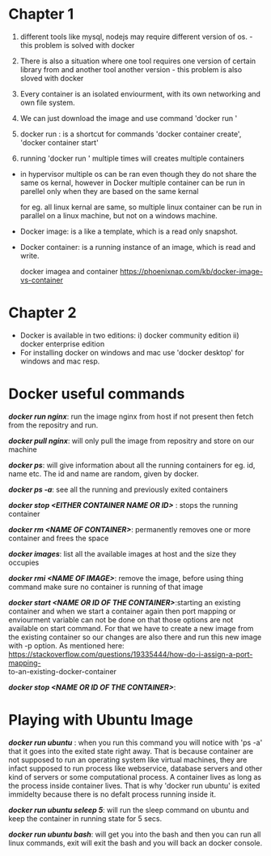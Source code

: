 # Chapter 1
1. different tools like mysql, nodejs may require different version of os. - this problem is solved with docker
2. There is also a situation where one tool requires one version of certain library from and another tool another version - this problem is also sloved with docker

3. Every container is an isolated enviourment, with its own networking and own file system. 
4. We can just download the image and use command 'docker run <IMAGE NAME>'
5. docker run <IMAGE NAME>: is a shortcut for commands 'docker container create', 'docker container start'
6. running 'docker run <IMAGE NAME>' multiple times will creates multiple containers

- in hypervisor multiple os can be ran even though they do not share the same os kernal, however in Docker multiple container can be run in parellel only when they are based on the same kernal

  for eg. all linux kernal are same, so multiple linux container can be run in parallel on a linux machine, but not on a windows machine.  

- Docker image: is a like a template, which is a read only snapshot. 
- Docker container: is a running instance of an image, which is read and write. 

  docker imagea and container https://phoenixnap.com/kb/docker-image-vs-container
  
# Chapter 2
- Docker is available in two editions: i) docker community edition ii) docker enterprise edition
- For installing docker on windows and mac use 'docker desktop' for windows and mac resp. 

# Docker useful commands
___docker run nginx___:  run the image nginx from host if not present then fetch from the repositry and run. 

___docker pull nginx___: will only pull the image from repositry and store on our machine

___docker ps___: will give information about all the running containers for eg. id, name etc. The id and name are random, given by docker.

___docker ps -a___:  see all the running and previously exited containers 

***docker stop <EITHER CONTAINER NAME OR ID\>*** : stops the running container

___docker rm <NAME OF CONTAINER\>___: permanently removes one or more container and frees the space

___docker images___: list all the available images at host and the size they occupies
        
___docker rmi <NAME OF IMAGE\>___: remove the image, before using thing command make sure no container is running of that image

___docker start <NAME OR ID OF THE CONTAINER\>___:starting an existing container and when we start a container again then port mapping or enviourment variable can 
                                            not be done on that those options are not available on start command. 
                                            For that we have to create a new image from the existing container so our changes are also there and run this new 
                                            image with -p option. As mentioned here: https://stackoverflow.com/questions/19335444/how-do-i-assign-a-port-mapping-            
                                            to-an-existing-docker-container


___docker stop <NAME OR ID OF THE CONTAINER\>___: 

# Playing with Ubuntu Image
___docker run ubuntu___ : when you run this command you will notice with 'ps -a' that it goes into the exited state right away.
                    That is because container are not supposed to run an operating system like virtual machines, they are
                    infact supposed to run process like webservice, database servers and other kind of servers or some
                    computational process. A container lives as long as the process inside container lives.
                    That is why 'docker run ubuntu' is exited immidelty because there is no defalt process running inside it.
                    
___docker run ubuntu seleep 5___: will run the sleep command on ubuntu and keep the container in running state for 5 secs.

___docker run ubuntu bash___: will get you into the bash and then you can run all linux commands, exit will exit the bash and you will back an docker console.











                    

